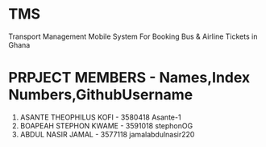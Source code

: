 # TMS
Transport Management Mobile System For Booking Bus &amp; Airline Tickets in Ghana


# PRPJECT MEMBERS - Names,Index Numbers,GithubUsername

1. ASANTE THEOPHILUS KOFI   - 3580418  Asante-1
2. BOAPEAH STEPHON KWAME    - 3591018  stephonOG
3. ABDUL NASIR JAMAL        - 3577118  jamalabdulnasir220


